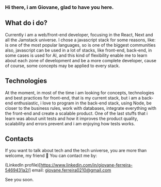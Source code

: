 ### Hi there, i am Giovane, glad to have you here.

## What do i do?

Currently i am a web/front-end developer, focusing in the React, Next and all the Jamstack universe. I chose a javascript stack for some reasons, like: is one of the most popular languages, so is one of the biggest communities also, javascript can be used in a lot of stacks, like front-end, back-end, in some cases is used for AI, and this kind of flexibility enable me to learn about each zone of development and be a more complete developer, cause of course, some concepts may be applied to every stack.

## Technologies

At the moment, in most of the time i am looking for concepts, technologies and best practices for front-end, that is my current stack, but i am a back-end enthusiastic, i love to program in the back-end stack, using Node, be closer to the business rules, work with databases, integrate everything with the front-end and create a scalable product. One of the last stuffs that i learn was about unit tests and how it improves the product quality, scalability and errors prevent and i am enjoying how tests works.

## Contacts

If you want to talk about tech and the tech universe, you are more than welcome, my friend 🙂
You can contact me by:

(LinkedIn profile)[https://www.linkedin.com/in/giovane-ferreira-5469431a2/]
email: giovane.ferreira0210@gmail.com

See you soon.
